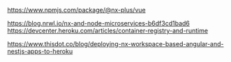
https://www.npmjs.com/package/@nx-plus/vue

https://blog.nrwl.io/nx-and-node-microservices-b6df3cd1bad6
https://devcenter.heroku.com/articles/container-registry-and-runtime

https://www.thisdot.co/blog/deploying-nx-workspace-based-angular-and-nestjs-apps-to-heroku
